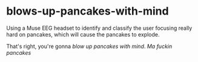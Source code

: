 # blows-up-pancakes-with-mind
Using a Muse EEG headset to identify and classify the user focusing really hard on pancakes, which will cause the pancakes to explode. 

That's right, you're gonna _blow up pancakes with mind_. *Ma fuckin pancakes*
